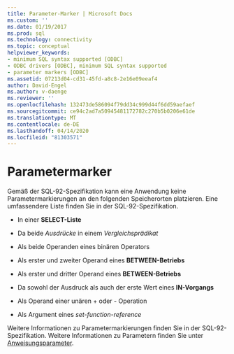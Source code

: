 ```yaml
---
title: Parameter-Marker | Microsoft Docs
ms.custom: ''
ms.date: 01/19/2017
ms.prod: sql
ms.technology: connectivity
ms.topic: conceptual
helpviewer_keywords:
- minimum SQL syntax supported [ODBC]
- ODBC drivers [ODBC], minimum SQL syntax supported
- parameter markers [ODBC]
ms.assetid: 07213d04-cd31-45fd-a8c8-2e16e09eeaf4
author: David-Engel
ms.author: v-daenge
ms.reviewer: ''
ms.openlocfilehash: 132473de586094f79dd34c999d44f6dd59aefaef
ms.sourcegitcommit: ce94c2ad7a50945481172782c270b5b0206e61de
ms.translationtype: MT
ms.contentlocale: de-DE
ms.lasthandoff: 04/14/2020
ms.locfileid: "81303571"
---
```

# <a name="parameter-markers"></a>Parametermarker
Gemäß der SQL-92-Spezifikation kann eine Anwendung keine Parametermarkierungen an den folgenden Speicherorten platzieren. Eine umfassendere Liste finden Sie in der SQL-92-Spezifikation.  
  
-   In einer **SELECT-Liste**  
  
-   Da beide *Ausdrücke* in einem *Vergleichsprädikat*  
  
-   Als beide Operanden eines binären Operators  
  
-   Als erster und zweiter Operand eines **BETWEEN-Betriebs**  
  
-   Als erster und dritter Operand eines **BETWEEN-Betriebs**  
  
-   Da sowohl der Ausdruck als auch der erste Wert eines **IN-Vorgangs**  
  
-   Als Operand einer unären + oder - Operation  
  
-   Als Argument eines *set-function-reference*  
  
 Weitere Informationen zu Parametermarkierungen finden Sie in der SQL-92-Spezifikation. Weitere Informationen zu Parametern finden Sie unter [Anweisungsparameter](../../../odbc/reference/develop-app/statement-parameters.md).
